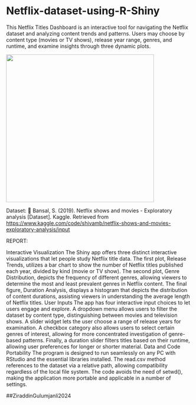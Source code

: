 # Netflix-dataset-using-R-Shiny

This Netflix Titles Dashboard is an interactive tool for navigating the Netflix dataset and analyzing content trends and patterns. Users may choose by content type (movies or TV shows), release year range, genres, and runtime, and examine insights through three dynamic plots.

<img src="https://github.com/user-attachments/assets/386fcf21-5655-41bf-9ba0-9428f60f66da" width="400">

Dataset: 🔗 Bansal, S. (2019). Netflix shows and movies - Exploratory analysis [Dataset]. Kaggle. Retrieved from https://www.kaggle.com/code/shivamb/netflix-shows-and-movies-exploratory-analysis/input

REPORT:

Interactive Visualization
The Shiny app offers three distinct interactive visualizations that let people study Netflix title data. The first plot, Release Trends, utilizes a bar chart to show the number of Netflix titles published each year, divided by kind (movie or TV show). The second plot, Genre Distribution, depicts the frequency of different genres, allowing viewers to determine the most and least prevalent genres in Netflix content. The final figure, Duration Analysis, displays a histogram that depicts the distribution of content durations, assisting viewers in understanding the average length of Netflix titles.
User Inputs
The app has four interactive input choices to let users engage and explore. A dropdown menu allows users to filter the dataset by content type, distinguishing between movies and television shows. A slider widget lets the user choose a range of release years for examination. A checkbox category also allows users to select certain genres of interest, allowing for more concentrated investigation of genre-based patterns. Finally, a duration slider filters titles based on their runtime, allowing user preferences for longer or shorter material.
Data and Code Portability
The program is designed to run seamlessly on any PC with RStudio and the essential libraries installed. The read.csv method references to the dataset via a relative path, allowing compatibility regardless of the local file system. The code avoids the need of setwd(), making the application more portable and applicable in a number of settings.

##ZiraddinGulumjanli2024
